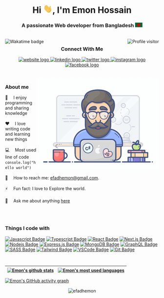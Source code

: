 <h1 align="center">Hi <img src="/assets/hello.gif" alt="Hello gif" width="30"/>, I'm Emon Hossain</h1>

<h3 align="center">A passionate Web developer from Bangladesh <img src="/assets/bangladesh.png" alt="Bangladesh national flag" width="24"/></h3>

<br/>

<a href="https://wakatime.com/@ddc55c54-5b43-4abf-ac5d-999ee1b4fab0">
  <img align="left" src="https://wakatime.com/badge/user/ddc55c54-5b43-4abf-ac5d-999ee1b4fab0.svg" alt="Wakatime badge">
</a>

<a href="https://komarev.com/ghpvc/?username=efadhemon">
  <img align="right" src="https://komarev.com/ghpvc/?username=efadhemon&label=Visitors&color=0e75b6&style=flat" alt="Profile visitor" />
</a>

<h3 align="center">Connect With Me</h3>

<p align="center">
  <a href="https://emonhossain.com">
    <img src="https://img.shields.io/badge/Website-DC143C?style=for-the-badge&logo=medium&logoColor=white" alt="website logo" />
  </a> 
  <a href="https://linkedin.com/in/efadhemon">
    <img src="https://img.shields.io/badge/LinkedIn-0077B5?style=for-the-badge&logo=linkedin&logoColor=white" alt="linkedin logo" />
  </a>
  <a href="https://twitter.com/efadhemon">
    <img src="https://img.shields.io/badge/Twitter-1DA1F2?style=for-the-badge&logo=twitter&logoColor=white" alt="twitter logo" />
  </a> 
  <a href="https://instagram.com/efadhemon">
    <img src="https://img.shields.io/badge/Instagram-fe4164?style=for-the-badge&logo=instagram&logoColor=white" alt="instagram logo" />
  </a> 
  <a href="https://facebook.com/efadhemon">
    <img src="https://img.shields.io/badge/Facebook-20BEFF?&style=for-the-badge&logo=facebook&logoColor=white" alt="facebook logo" />
  </a> 
</p>

<br />

<img align="right" src="/assets/programmer.gif" alt="Coding gif" width="400px" />

### About me

🥰 &emsp;I enjoy programming and sharing knowledge <br/><br/>
❤️ &emsp;I love writing code and learning new things<br/><br/>
💻 &emsp;Most used line of code `console.log("hello world")` <br/><br/>
📧 &emsp;How to reach me: efadhemon@gmail.com.<br/><br/>
⚡ &emsp;Fun fact: I love to Explore the world.<br/><br/>
💬 &emsp;Ask me about anything [here](https://github.com/efadhemon/efadhemon/issues)

<p><br/><br/></p>

### Things I code with

[![Javascript Badge](https://img.shields.io/badge/-Javascript-F0DB4F?style=for-the-badge&labelColor=black&logo=javascript&logoColor=F0DB4F)](#) [![Typescript Badge](https://img.shields.io/badge/-Typescript-007acc?style=for-the-badge&labelColor=black&logo=typescript&logoColor=007acc)](#) [![React Badge](https://img.shields.io/badge/-React-61DBFB?style=for-the-badge&labelColor=black&logo=react&logoColor=61DBFB)](#) [![Next.js Badge](https://img.shields.io/badge/next.js-000000?style=for-the-badge&logo=nextdotjs&logoColor=white)](#) [![Nodejs Badge](https://img.shields.io/badge/-Nodejs-3C873A?style=for-the-badge&labelColor=black&logo=node.js&logoColor=3C873A)](#) [![Express.js Badge](https://img.shields.io/badge/Express.js-000000?style=for-the-badge&logo=express&logoColor=white)](#) [![MongoDB Badge](https://img.shields.io/badge/MongoDB-4EA94B?style=for-the-badge&logo=mongodb&logoColor=white)](#) [![GraphQL Badge](https://img.shields.io/badge/-GraphQl-e535ab?style=for-the-badge&labelColor=black&logo=node.js&logoColor=e535ab)](#) [![SASS Badge](https://img.shields.io/badge/Sass-CC6699?style=for-the-badge&logo=sass&logoColor=white)](#) [![Tailwind Badge](https://img.shields.io/badge/Tailwind%20CSS-092749?style=for-the-badge&logo=tailwindcss&logoColor=06B6D4&labelColor=000000)](#) [![VSCode Badge](https://img.shields.io/badge/Visual_Studio-5C2D91?style=for-the-badge&logo=visual%20studio&logoColor=white)](#) [![Git Badge](https://img.shields.io/badge/Git-F05032?style=for-the-badge&logo=git&logoColor=white)](#)

<br/>

| <a href="https://github.com/efadhemon"><img align="center" src="https://github-readme-stats.vercel.app/api?username=efadhemon&include_all_commits=true&count_private=true&show_icons=true&theme=react&hide_border=true&bg_color=1F222E&title_color=F85D7F&icon_color=F8D866" alt="Emon's github stats" /></a> | <a href="https://github.com/efadhemon"><img align="center" src="https://github-readme-stats.vercel.app/api/top-langs/?username=efadhemon&layout=compact&theme=react&hide_border=true&bg_color=1F222E&title_color=F85D7F&icon_color=F8D866" alt="Emon's most used languages" /></a> |
| ------------------------------------------------------------------------------------------------------------------------------------------------------------------------------------------------------------------------------------------------------------------------------------------------------------- | ---------------------------------------------------------------------------------------------------------------------------------------------------------------------------------------------------------------------------------------------------------------------------------- |

[![Emon's GitHub activity graph](https://activity-graph.herokuapp.com/graph?username=efadhemon&bg_color=1F222E&color=F8D866&line=F85D7F&point=FFFFFF&hide_border=true)](https://github.com/efadhemon)

<p align="center">
  <img align="center" src="https://github-readme-streak-stats.herokuapp.com/?user=efadhemon&&theme=tokyonight" alt="efadhemon" />
</p>
